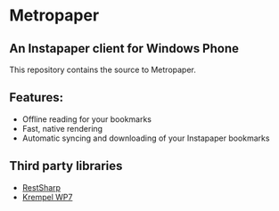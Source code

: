 # Metropaper

## An Instapaper client for Windows Phone

This repository contains the source to Metropaper.

## Features:

* Offline reading for your bookmarks
* Fast, native rendering
* Automatic syncing and downloading of your Instapaper bookmarks

## Third party libraries

* [RestSharp](http://restsharp.org)
* [Krempel WP7](http://krempelwp7.codeplex.com)